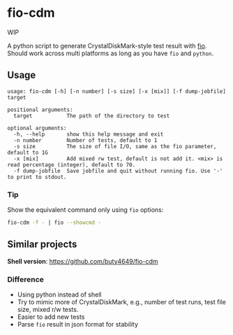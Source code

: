 # fio-cdm

WIP

A python script to generate CrystalDiskMark-style test result with [fio](https://github.com/axboe/fio). Should work across multi platforms as long as you have `fio` and `python`.

## Usage

```
usage: fio-cdm [-h] [-n number] [-s size] [-x [mix]] [-f dump-jobfile] target

positional arguments:
  target           The path of the directory to test

optional arguments:
  -h, --help       show this help message and exit
  -n number        Number of tests, default to 1
  -s size          The size of file I/O, same as the fio parameter, default to 1G
  -x [mix]         Add mixed rw test, default is not add it. <mix> is read percentage (integer), default to 70.
  -f dump-jobfile  Save jobfile and quit without running fio. Use '-' to print to stdout.
```

###  Tip

Show the equivalent command only using `fio` options:

```sh
fio-cdm -f - | fio --showcmd -
```

## Similar projects

**Shell version**: https://github.com/buty4649/fio-cdm

### Difference

- Using python instead of shell
- Try to mimic more of CrystalDiskMark, e.g., number of test runs, test file size, mixed r/w tests.
- Easier to add new tests
- Parse `fio` result in json format for stability
